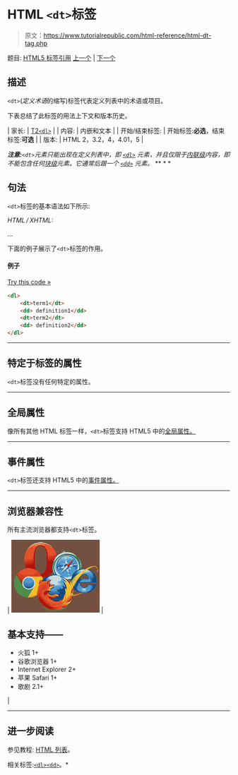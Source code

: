 # HTML `<dt>`标签

> 原文：<https://www.tutorialrepublic.com/html-reference/html-dt-tag.php>

题目: [HTML5 标签引用](html5-tags.php) [上一个](html-dl-tag.php) | [下一个](html-em-tag.php)

## 描述

`<dt>`(*定义术语*的缩写)标签代表定义列表中的术语或项目。

下表总结了此标签的用法上下文和版本历史。

| 家长: | [T2`<dl>`](html-dl-tag.php) |
| 内容: | 内嵌和文本 |
| 开始/结束标签: | 开始标签:**必选**，结束标签:**可选** |
| 版本: | HTML 2，3.2，4，4.01，5 |

 ***注意:**`<dt>`元素只能出现在定义列表中，即 [`<dl>`](html-dl-tag.php) 元素，并且仅限于[内联级](../css-tutorial/css-visual-formatting.php#inline-level)内容，即不能包含任何[块级](../css-tutorial/css-visual-formatting.php#block-level)元素。它通常后跟一个 [`<dd>`](html-dd-tag.php) 元素。*  ** * *

## 句法

`<dt>`标签的基本语法如下所示:

*HTML / XHTML:* <dt> ... </dt>

下面的例子展示了`<dt>`标签的作用。

#### 例子

[Try this code »](../codelab.php?topic=html&file=dt-tag "Try this code using online Editor")

```html
<dl>
    <dt>term1</dt>
    <dd> definition1</dd>
    <dt>term2</dt>
    <dd> definition2</dd>
</dl>
```

* * *

## 特定于标签的属性

`<dt>`标签没有任何特定的属性。

* * *

## 全局属性

像所有其他 HTML 标签一样，`<dt>`标签支持 HTML5 中的[全局属性。](html5-global-attributes.php)

* * *

## 事件属性

`<dt>`标签还支持 HTML5 中的[事件属性。](html5-event-attributes.php)

* * *

## 浏览器兼容性

所有主流浏览器都支持`<dt>`标签。

| ![Browsers Icon](img/e9331123c77668c1832e541c2fca1002.png) | 

## 基本支持——

*   火狐 1+
*   谷歌浏览器 1+
*   Internet Explorer 2+
*   苹果 Safari 1+
*   歌剧 2.1+

 |

* * *

## 进一步阅读

参见教程: [HTML 列表](../html-tutorial/html-lists.php)。

相关标签:[`<dl>`](html-dl-tag.php)[`<dd>`](html-dd-tag.php)。*
